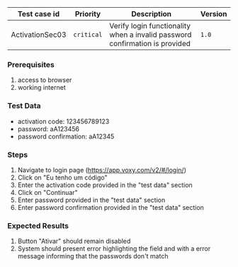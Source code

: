 Test case id | Priority | Description | Version
---|---|---|---
ActivationSec03 | `critical` | Verify login functionality when a invalid password confirmation is provided| `1.0`

### Prerequisites
1. access to browser
2. working internet

### Test Data
* activation code: 123456789123
* password: aA123456
* password confirmation: aA12345

### Steps
1. Navigate to login page (https://app.voxy.com/v2/#/login/)
2. Click on "Eu tenho um código"
3. Enter the activation code provided in the "test data" section
4. Click on "Continuar"
5. Enter password provided in the "test data" section
6. Enter password confirmation provided in the "test data" section

### Expected Results
1. Button "Ativar" should remain disabled
2. System should present error highlighting the field and with a error message informing that the passwords don't match
